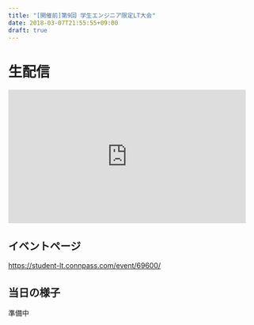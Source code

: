 ```yaml
---
title: "[開催前]第9回 学生エンジニア限定LT大会"
date: 2018-03-07T21:55:55+09:00
draft: true
---
```



# 生配信

<iframe width="480" height="270" src="https://www.youtube.com/embed/zt5EDu9fMQE" frameborder="0" allow="autoplay; encrypted-media" allowfullscreen></iframe>

## イベントページ

https://student-lt.connpass.com/event/69600/

## 当日の様子

準備中
